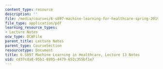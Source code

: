 ```yaml
---
content_type: resource
description: ''
file: /media/courses/6-s897-machine-learning-for-healthcare-spring-2019/cd37cda895b188954479652c355bf1e7_MIT6_S897S19_lec13note.pdf
file_type: application/pdf
learning_resource_types:
- Lecture Notes
ocw_type: OCWFile
parent_title: Lecture Notes
parent_type: CourseSection
resourcetype: Document
title: 6.S897 Machine Learning in Healthcare, Lecture 13 Notes
uid: cd37cda8-95b1-8895-4479-652c355bf1e7
---
```

